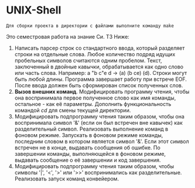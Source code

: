 UNIX-Shell
==========
	Для сборки проекта в директории с файлами выполните команду make

Это семестровая работа на знание Си. ТЗ Ниже:

1. Написать парсер строк со стандартного ввода, который разделяет строки на отдельные слова. Любое количество подряд идущих пробельных символов считаются одним пробелом. Текст, заключенный в двойные кавычки, обрабатывается как одно слово или часть слова.
	Например:  a "b c"e d -> (a) (b ce) (d).
Строки могут быть любой длины. Программа завершает работу при встрече EOF. После ввода должен быть сформирован список полученных слов.
2. **Вызов внешних команд**. Модифицировать программу чтения, чтобы она воспринимала первое полученное слово как имя команды, остальное - как её параметры. Дополнить функциональность командой *cd* для смены текущей директории.
3. Модифицировать подпрограмму чтения таким образом, чтобы она воспринимала символ '&' (если он был встречен вне кавычек) как разделительный символ. Реализовать выполнение команд в фоновом режиме. Запускать в фоновом режиме команды, последним словом в котором является символ '&'. Если этот символ встречен не в конце, выдавать сообщения об ошибке. По завершении команды, выполняющейся в фоновом режиме, выдавать сообщение о её завершении и код завершения.
4. Модифицировать подпрограмму чтения таким образом, чтобы символы '|', '<', '>' или '>>' воспринимались как разделительные. Реализовать запуск команд конвейером. 
